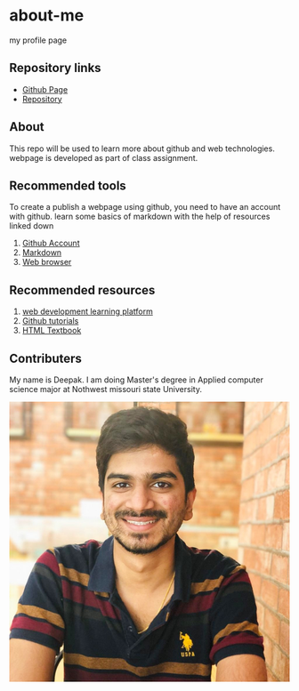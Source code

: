 # about-me
my profile page



## Repository links

- [Github Page](https://deepakmalempati.github.io/about-me/.) <br>
- [Repository](https://github.com/Deepakmalempati/about-me)

## About
This repo will be used to learn more about github and web technologies. webpage is developed as part of class assignment.


## Recommended tools

To create a publish a webpage using github, you need to have an account with github. learn some basics of markdown with the help of resources linked down

1. [Github Account](https://github.com/join)
1. [Markdown](https://github.com/adam-p/markdown-here/wiki/Markdown-Cheatsheet)
1. [Web browser](https://www.google.com/chrome/)

## Recommended resources
1. [web development learning platform](https://w3schools.com/)
1. [Github tutorials](https://github.com/cdnjs/tutorials)
1. [HTML Textbook](https://www.amazon.com/Learning-MySQL-JavaScript-HTML5-Step/dp/1491949465)


## Contributers

My name is Deepak. I am doing Master's degree in Applied computer science major at Nothwest missouri state University.

![](mypic.jpg)

